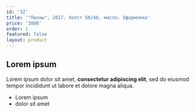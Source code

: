 ```yaml
---
id: '32'
title: '"Пионы", 2017. Холст 50/40, масло. Оформлена'
price: '3800'
order: 1
featured: false
layout: product
---
```

## Lorem ipsum

Lorem ipsum dolor sit amet, **consectetur adipiscing elit**, sed do eiusmod tempor incididunt ut labore et dolore magna aliqua.

- Lorem ipsum
- dolor sit amet
